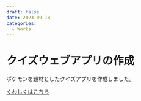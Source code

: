```yaml
---
draft: false
date: 2023-09-18
categories:
  - Works
---
```


# クイズウェブアプリの作成
ポケモンを題材としたクイズアプリを作成しました。

[くわしくはこちら](/portfolio/works/)

